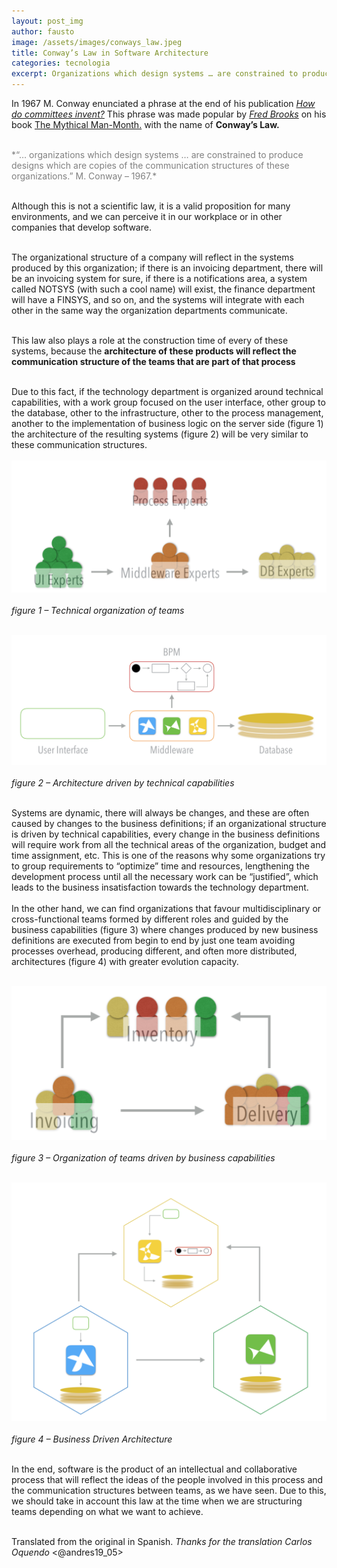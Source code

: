 ```yaml
---
layout: post_img
author: fausto
image: /assets/images/conways_law.jpeg
title: Conway’s Law in Software Architecture
categories: tecnologia
excerpt: Organizations which design systems … are constrained to produce designs which are copies of the communication structures of these organizations..
---
```


In 1967 M. Conway enunciated a phrase at the end of his publication [*How do committees invent?*](http://www.melconway.com/Home/Committees_Paper.html) This phrase was made popular by [*Fred Brooks*](https://en.wikipedia.org/wiki/Fred_Brooks) on his book [The Mythical Man-Month.](htthttps://en.wikipedia.org/wiki/The_Mythical_Man-Monthp://) with the name of **Conway’s Law.**

<br/>
<span style="color: grey;"> *“… organizations which design systems … are constrained to produce designs which are copies of the communication structures of these organizations.” M. Conway – 1967.*</span>
<br/>
<br/>

Although this is not a scientific law, it is a valid proposition for many environments, and we can perceive it in our workplace or in other companies that develop software.
<br/>
<br/>

The organizational structure of a company will reflect in the systems produced by this organization; if there is an invoicing department, there will be an invoicing system for sure, if there is a notifications area, a system called NOTSYS (with such a cool name) will exist, the finance department will have a FINSYS, and so on, and the systems will integrate with each other in the same way the organization departments communicate.<br/>
<br/>

This law also plays a role at the construction time of every of these systems, because the **architecture of these products will reflect the communication structure of the teams that are part of that process**<br/>
<br/>

Due to this fact, if the technology department is organized around technical capabilities, with a work group focused on the user interface, other group to the database, other to the infrastructure, other to the process management, another to the implementation of business logic on the server side (figure 1) the architecture of the resulting systems (figure 2) will be very similar to these communication structures.
<br/>
<br/>
![Technical organization of teams](/assets/images/conwaylaw_1.jpg)<br/>
<br/>
*figure 1 – Technical organization of teams*<br/><br/>

![Architecture driven by technical capabilities](/assets/images/conwaylaw_2.jpg)<br/>
<br/>
*figure 2 – Architecture driven by technical capabilities*<br/><br/>

Systems are dynamic, there will always be changes, and these are often caused by changes to the business definitions; if an organizational structure is driven by technical capabilities, every change in the business definitions will require work from all the technical areas of the organization, budget and time assignment, etc. This is one of the reasons why some organizations try to group requirements to “optimize” time and resources, lengthening the development process until all the necessary work can be “justified”, which leads to the business insatisfaction towards the technology department.
<br/>
<br/>
In the other hand, we can find organizations that favour multidisciplinary or cross-functional teams formed by different roles and guided by the business capabilities (figure 3) where changes produced by new business definitions are executed from begin to end by just one team avoiding processes overhead, producing different, and often more distributed, architectures (figure 4) with greater evolution capacity.<br/>
<br/>

![Organization of teams driven by business capabilities](/assets/images/conwaylaw_3.jpg)<br/>
<br/>
*figure 3 – Organization of teams driven by business capabilities*<br/><br/>

![Business Driven Architecture](/assets/images/conwaylaw_4.jpg)<br/>
<br/>
*figure 4 – Business Driven Architecture*<br/><br/>

In the end, software is the product of an intellectual and collaborative process that will reflect the ideas of the people involved in this process and the communication structures between teams, as we have seen. Due to this, we should take in account this law at the time when we are structuring teams depending on what we want to achieve.<br/>
<br/>

Translated from the original in Spanish. 
*Thanks for the translation Carlos Oquendo* <@andres19_05>
